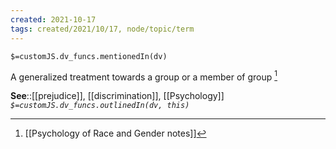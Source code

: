 ```yaml
---
created: 2021-10-17
tags: created/2021/10/17, node/topic/term
---
```

`$=customJS.dv_funcs.mentionedIn(dv)`


A generalized treatment towards a group or a member of group  [^1]

**See**::[[prejudice]], [[discrimination]], [[Psychology]]
*`$=customJS.dv_funcs.outlinedIn(dv, this)`*

[^1]: [[Psychology of Race and Gender notes]]

